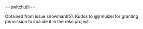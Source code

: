 ==switch.dll==

Obtained from issue snowman#51. Kudos to @jrmuizel for granting permission to include it in the reko project.
